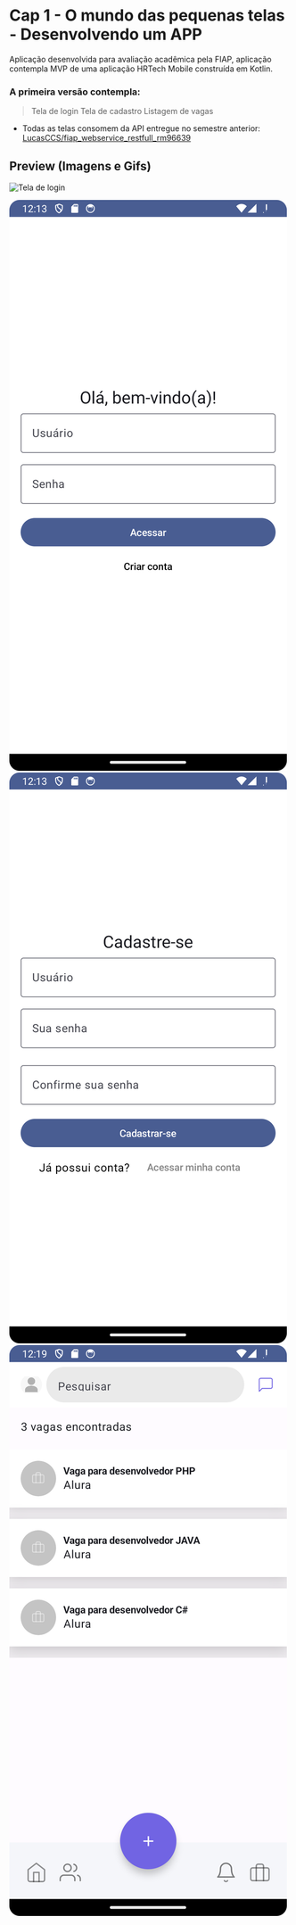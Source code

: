 # Cap 1 - O mundo das pequenas telas - Desenvolvendo um APP
Aplicação desenvolvida para avaliação acadêmica pela FIAP, aplicação contempla MVP de uma aplicação HRTech Mobile construída em Kotlin.
### A primeira versão contempla:
>  Tela de login
Tela de cadastro
Listagem de vagas

* Todas as telas consomem da API entregue no semestre anterior: [LucasCCS/fiap_webservice_restfull_rm96639
](https://github.com/LucasCCS/fiap_webservice_restfull_rm96639)

## Preview (Imagens e Gifs)
![Tela de login](Screen_recording_20240319_211846.gif)

![Tela de login](tela_login.png)
![Tela de cadastro](tela_cadastro.png)
![Tela de login](tela_listagem_vagas.png)